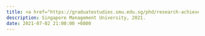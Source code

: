```yaml
---
title: <a href="https://graduatestudies.smu.edu.sg/phd/research-achievements/presidential-doctoral-fellowships">SMU Presidential Doctoral Fellowship</a> in Academic Year 2021/2022 (top 15%)
description: Singapore Management University, 2021.
date: 2021-07-02 21:00:00 +0800
---
```

